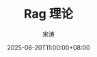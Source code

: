 ---
weight: 1
title: "Rag 理论"
date: 2025-08-20T11:00:00+08:00
lastmod: 2025-08-20T11:00:00+08:00
draft: false
author: "宋涛"
authorLink: "https://hotttao.github.io/"
description: "Rag 理论"
featuredImage: 

tags: ["RAG"]
categories: ["langchain"]

lightgallery: true

toc:
  auto: false
---